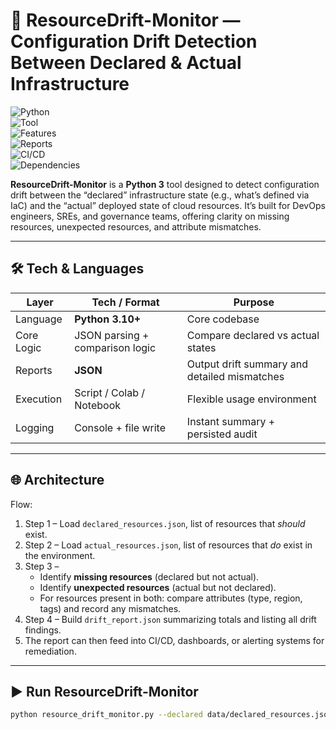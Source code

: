 # 🚀 ResourceDrift-Monitor — Configuration Drift Detection Between Declared & Actual Infrastructure

![Python](https://img.shields.io/badge/Python-3.10%2B-blue.svg?logo=python&logoColor=white)  
![Tool](https://img.shields.io/badge/Drift-Detector-FF5252.svg?logo=alert)  
![Features](https://img.shields.io/badge/Features-Missing%20%7C%20Unexpected%20%7C%20Mismatch-4CAF50.svg?logo=tools)  
![Reports](https://img.shields.io/badge/Reports-JSON-2196F3.svg?logo=json)  
![CI/CD](https://img.shields.io/badge/CI/CD-Ready-2088FF.svg?logo=githubactions)  
![Dependencies](https://img.shields.io/badge/Dependencies-None-green.svg?logo=python)

**ResourceDrift-Monitor** is a **Python 3** tool designed to detect configuration drift between the “declared” infrastructure state (e.g., what’s defined via IaC) and the “actual” deployed state of cloud resources. It’s built for DevOps engineers, SREs, and governance teams, offering clarity on missing resources, unexpected resources, and attribute mismatches.

------

## 🛠 Tech & Languages

| Layer              | Tech / Format                   | Purpose                                      |
|---------------------|---------------------------------|----------------------------------------------|
| Language            | **Python 3.10+**                | Core codebase                                |
| Core Logic          | JSON parsing + comparison logic | Compare declared vs actual states             |
| Reports             | **JSON**                        | Output drift summary and detailed mismatches |
| Execution           | Script / Colab / Notebook       | Flexible usage environment                    |
| Logging             | Console + file write            | Instant summary + persisted audit             |

---

## 🌐 Architecture

Flow:  
1. Step 1 – Load `declared_resources.json`, list of resources that *should* exist.  
2. Step 2 – Load `actual_resources.json`, list of resources that *do* exist in the environment.  
3. Step 3 –  
   - Identify **missing resources** (declared but not actual).  
   - Identify **unexpected resources** (actual but not declared).  
   - For resources present in both: compare attributes (type, region, tags) and record any mismatches.  
4. Step 4 – Build `drift_report.json` summarizing totals and listing all drift findings.  
5. The report can then feed into CI/CD, dashboards, or alerting systems for remediation.

---

## ▶️ Run ResourceDrift-Monitor

```bash
python resource_drift_monitor.py --declared data/declared_resources.json --actual data/actual_resources.json --output data/drift_report.json
